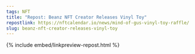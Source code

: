 ```yaml
---
tags: NFT
title: "Repost: Beanz NFT Creator Releases Vinyl Toy"
repostlink: https://nftcalendar.io/news/mind-of-gus-vinyl-toy-raffle/
slug: beanz-nft-creator-releases-vinyl-toy
---
```


{% include embed/linkpreview-repost.html %}

